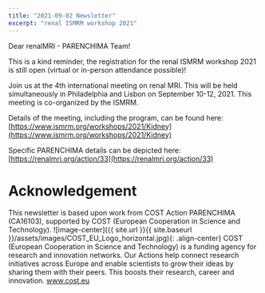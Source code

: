 ```yaml
---
title: "2021-09-02 Newsletter"
excerpt: "renal ISMRM workshop 2021"
---
```


Dear renalMRI - PARENCHIMA Team!

This is a kind reminder, the registration for the renal ISMRM workshop 2021 is still open (virtual or in-person attendance possible)!

Join us at the 4th international meeting on renal MRI. This will be held simultaneously in Philadelphia and Lisbon on September 10-12, 2021. This meeting is co-organized by the ISMRM. 

Details of the meeting, including the program, can be found here: 
[https://www.ismrm.org/workshops/2021/Kidney](https://www.ismrm.org/workshops/2021/Kidney)

Specific PARENCHIMA details can be depicted here: 
[https://renalmri.org/action/33](https://renalmri.org/action/33)

# Acknowledgement
This newsletter is based upon work from COST Action PARENCHIMA (CA16103), supported by COST (European Cooperation in Science and Technology). 
![image-center]({{ site.url }}{{ site.baseurl }}/assets/images/COST_EU_Logo_horizontal.jpg){: .align-center}
COST (European Cooperation in Science and Technology) is a funding agency for research and innovation networks. Our Actions help connect research initiatives across Europe and enable scientists to grow their ideas by sharing them with their peers. This boosts their research, career and innovation. www.cost.eu
